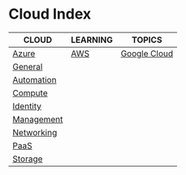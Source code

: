 # Cloud Index

|CLOUD|LEARNING|TOPICS|
|---|---|---|
|[Azure](azure-index)|[AWS](aws-index)|[Google Cloud](google-cloud-index)|
|[General](azure-general)|||
|[Automation](azure-automation)|||
|[Compute](azure-compute)|||
|[Identity](azure-identity)|||
|[Management](azure-management)|||
|[Networking](azure-networking)|||
|[PaaS](azure-paas)|||
|[Storage](azure-storage)|||